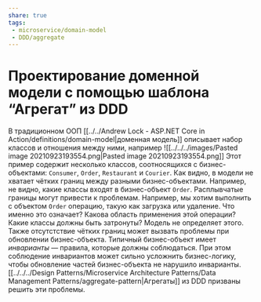 ```yaml
---
share: true
tags: 
 - microservice/domain-model
 - DDD/aggregate
---
```

# Проектирование доменной модели с помощью шаблона “Агрегат” из DDD
В традиционном ООП [[../../Andrew Lock - ASP.NET Core in Action/definitions/domain-model|доменная модель]] описывает набор классов и отношения между ними, например 
![[../../../images/Pasted image 20210923193554.png|Pasted image 20210923193554.png]]
Этот пример содержит несколько классов, соотносящихся с бизнес-объектами: `Consumer`, `Order`, `Restaurant` и `Courier`. Как видно, в модели не хватает чётких границ между разными бизнес-объектами. Например, не видно, какие классы входят в бизнес-объект `Order`.
Расплывчатые границы могут привести к проблемам.
Например, мы хотим выполнить с объектом `Order` операцию, такую как загрузка или удаление. Что именно это означает? Какова область применения этой операции? Какие классы должны быть затронуты? Модель не определяет этого.
Также отсутстствие чётких границ может вызвать проблемы при обновлении бизнес-объекта. Типичный бизнес-объект имеет *инварианты* — правила, которые должны соблюдаться. При этом соблюдение инвариантов может сильно усложнить бизнес-логику, чтобы обновление частей бизнес-объекта не нарушило инварианты.  [[../../../Design Patterns/Microservice Architecture Patterns/Data Management Patterns/aggregate-pattern|Агрегаты]] из DDD призваны решить эти проблемы.
